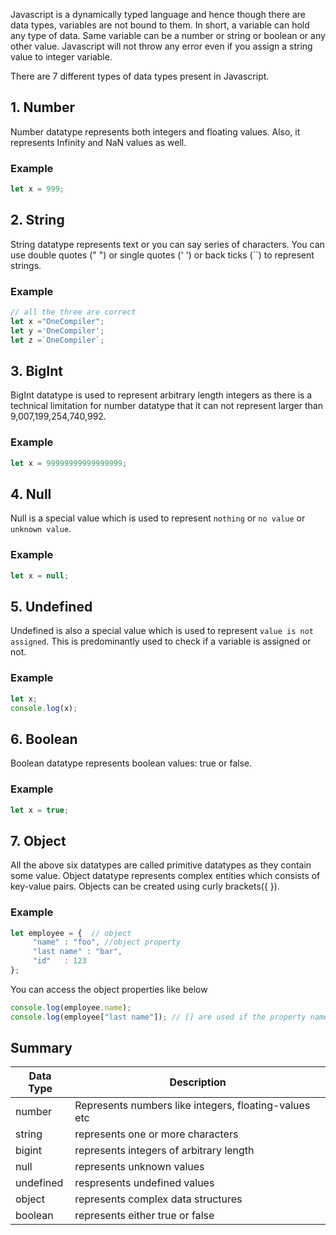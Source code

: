 Javascript is a dynamically typed language and hence though there are data types, variables are not bound to them. In short, a variable can hold any type of data. Same variable can be a number or string or boolean or any other value. Javascript will not throw any error even if you assign a string value to integer variable.

There are 7 different types of data types present in Javascript.

## 1. Number

Number datatype represents both integers and floating values. Also, it represents Infinity and NaN values as well. 

### Example
```javascript
let x = 999;
```

## 2. String

String datatype represents text or you can say series of characters. You can use double quotes (" ") or single quotes (' ') or back ticks (``) to represent strings.

### Example
```javascript
// all the three are correct
let x ="OneCompiler";
let y ='OneCompiler';
let z =`OneCompiler`;
```

## 3. BigInt 

BigInt datatype is used to represent arbitrary length integers as there is a technical limitation for number datatype that it can not represent larger than 9,007,199,254,740,992.

### Example
```javascript
let x = 99999999999999999;
```

## 4. Null

Null is a special value which is used to represent `nothing` or `no value` or `unknown value`.

### Example
```javascript
let x = null;
```

## 5. Undefined

Undefined is also a special value which is used to represent `value is not assigned`. This is predominantly used to check if a variable is assigned or not.

### Example
```javascript
let x;
console.log(x);
```

## 6. Boolean

Boolean datatype represents boolean values: true or false.

### Example
```javascript
let x = true;
```

## 7. Object

All the above six datatypes are called primitive datatypes as they contain some value. Object datatype represents complex entities which consists of key-value pairs. Objects can be created using curly brackets({ }).

### Example
```javascript
let employee = {  // object
     "name" : "foo", //object property
     "last name" : "bar",
     "id"   : 123
};
```
You can access the object properties like below
```javascript
console.log(employee.name);
console.log(employee["last name"]); // [] are used if the property name is a multi-word.
```

## Summary

|Data Type | Description |
|----|----|
|number| Represents numbers like integers, floating-values etc|
|string| represents one or more characters|
|bigint| represents integers of arbitrary length|
|null| represents unknown values|
|undefined| respresents undefined values|
|object| represents complex data structures|
|boolean| represents either true or false

